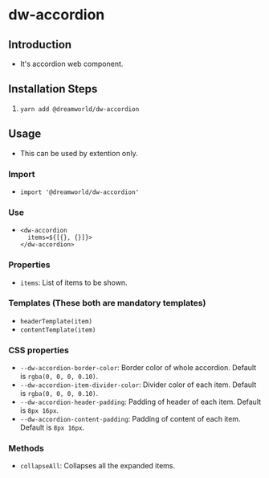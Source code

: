 # dw-accordion
## Introduction
- It's accordion web component.

## Installation Steps
1. `yarn add @dreamworld/dw-accordion`

## Usage
- This can be used by extention only.
### Import
- `import '@dreamworld/dw-accordion'`

### Use
- ```
  <dw-accordion 
    items=${[{}, {}]}>
  </dw-accordion>
  ```

### Properties
- `items`: List of items to be shown.
### Templates (These both are mandatory templates)
- `headerTemplate(item)`
- `contentTemplate(item)`

### CSS properties
- `--dw-accordion-border-color`: Border color of whole accordion. Default is `rgba(0, 0, 0, 0.10)`.
- `--dw-accordion-item-divider-color`: Divider color of each item. Default is `rgba(0, 0, 0, 0.10)`.
- `--dw-accordion-header-padding`: Padding of header of each item. Default is `8px 16px`.
- `--dw-accordion-content-padding`: Padding of content of each item. Default is `8px 16px`.

### Methods
- `collapseAll`: Collapses all the expanded items.